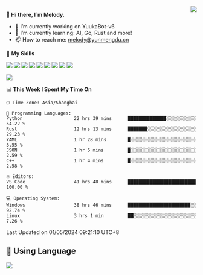 <a href="#">
  <img align="right" src="https://github-readme-stats.vercel.app/api?username=melodyyuuka&count_private=true&show_icons=true" />
</a>

**👋 Hi there, I`m Melody.**

- 🔭 I’m currently working on YuukaBot-v6
- 🌱 I’m currently learning: AI, Go, Rust and more!
- 📫 How to reach me: melody@yunmengdu.cn

🌟 **My Skills** 

![](https://img.shields.io/badge/-Python-3e74a2?style=flat-square&logo=Python&logoColor=fff)
![](https://img.shields.io/badge/-Java-007396?style=flat-square&logo=OpenJDK&logoColor=fff)
![](https://img.shields.io/badge/-Node.js-339933?style=flat-square&logo=Node.js&logoColor=fff)
![](https://img.shields.io/badge/-Git-f05032?style=flat-square&logo=git&logoColor=fff)
![](https://img.shields.io/badge/-PostgreSQL-4169e1?style=flat-square&logo=PostgreSQL&logoColor=fff)
![](https://img.shields.io/badge/-Rust-000000?style=flat-square&logo=rust&logoColor=fff)
![](https://img.shields.io/badge/-VSCode-007acc?style=flat-square&logo=Visual-Studio-Code&logoColor=fff)
![](https://img.shields.io/badge/-FastAPI-009688?style=flat-square&logo=FastAPI&logoColor=fff)
![](https://img.shields.io/badge/-Linux-000000?style=flat-square&logo=Linux&logoColor=fff)


![](https://wakatime.com/badge/user/fa6dc0e2-47c5-4d2d-ae45-69fec6f2122c.svg)

<!--START_SECTION:waka-->
📊 **This Week I Spent My Time On** 

```text
🕑︎ Time Zone: Asia/Shanghai

💬 Programming Languages: 
Python                   22 hrs 39 mins      ██████████████░░░░░░░░░░░   54.22 % 
Rust                     12 hrs 13 mins      ███████░░░░░░░░░░░░░░░░░░   29.23 % 
YAML                     1 hr 28 mins        █░░░░░░░░░░░░░░░░░░░░░░░░    3.55 % 
JSON                     1 hr 5 mins         █░░░░░░░░░░░░░░░░░░░░░░░░    2.59 % 
C++                      1 hr 4 mins         █░░░░░░░░░░░░░░░░░░░░░░░░    2.58 % 

🔥 Editors: 
VS Code                  41 hrs 48 mins      █████████████████████████   100.00 % 

💻 Operating System: 
Windows                  38 hrs 46 mins      ███████████████████████░░   92.74 % 
Linux                    3 hrs 1 min         ██░░░░░░░░░░░░░░░░░░░░░░░    7.26 % 
```


 Last Updated on 01/05/2024 09:21:10 UTC+8
<!--END_SECTION:waka-->

## 🥰 **Using Language**

![](https://github-readme-stats.vercel.app/api/wakatime?username=MelodyYuyuko&layout=compact&hide_border=true)
